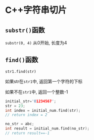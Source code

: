 # C++字符串切片

## `substr()`函数

`substr(0, 4)` 从0开始, 长度为4

## `find()`函数

`str1.find(str)`

如果str在`str1`中, 返回第一个字符的下标

如果不在`str1`中, 返回一个整数-1

```c++
initial_str='01234567';
str = 23;
int index = initial_num.find(str);
// return index = 2

no_str = abc;
int result = initial_num.find(no_str);
// return result==-1
```



